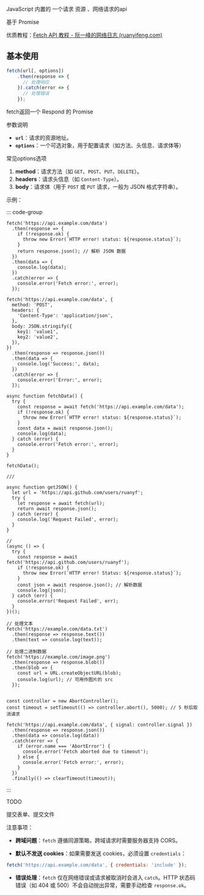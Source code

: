 JavaScript 内置的 一个请求 资源 、网络请求的api

基于 Promise

优质教程：[Fetch API 教程 - 阮一峰的网络日志 (ruanyifeng.com)](https://www.ruanyifeng.com/blog/2020/12/fetch-tutorial.html)

## 基本使用

```javascript
fetch(url[, options])
    .then(response => {
      // 处理响应
    }).catch(error => {
      // 处理错误
    });
```

fetch返回一个 Respond 的 Promise

参数说明

- **`url`**：请求的资源地址。
- **`options`**：一个可选对象，用于配置请求（如方法、头信息、请求体等）

常见options选项

1. **method**：请求方法（如 `GET`、`POST`、`PUT`、`DELETE`）。
2. **headers**：请求头信息（如 `Content-Type`）。
3. **body**：请求体（用于 `POST` 或 `PUT` 请求，一般为 JSON 格式字符串）。



示例：

::: code-group

```javascript[get请求]
fetch('https://api.example.com/data')
  .then(response => {
    if (!response.ok) {
      throw new Error(`HTTP error! status: ${response.status}`);
    }
    return response.json(); // 解析 JSON 数据
  })
  .then(data => {
    console.log(data);
  })
  .catch(error => {
    console.error('Fetch error:', error);
  });

```

```javascript[post请求]
fetch('https://api.example.com/data', {
  method: 'POST',
  headers: {
    'Content-Type': 'application/json',
  },
  body: JSON.stringify({
    key1: 'value1',
    key2: 'value2',
  }),
})
  .then(response => response.json())
  .then(data => {
    console.log('Success:', data);
  })
  .catch(error => {
    console.error('Error:', error);
  });
```

```javascript[异步]
async function fetchData() {
  try {
    const response = await fetch('https://api.example.com/data');
    if (!response.ok) {
      throw new Error(`HTTP error! status: ${response.status}`);
    }
    const data = await response.json();
    console.log(data);
  } catch (error) {
    console.error('Fetch error:', error);
  }
}

fetchData();

///

async function getJSON() {
  let url = 'https://api.github.com/users/ruanyf';
  try {
    let response = await fetch(url);
    return await response.json();
  } catch (error) {
    console.log('Request Failed', error);
  }
}

//
(async () => {
  try {
    const response = await fetch('https://api.github.com/users/ruanyf');
    if (!response.ok) {
      throw new Error(`HTTP error! Status: ${response.status}`);
    }
    const json = await response.json(); // 解析数据
    console.log(json);
  } catch (err) {
    console.error('Request Failed', err);
  }
})();

```

```javascript[设置响应格式]
// 处理文本
fetch('https://example.com/data.txt')
  .then(response => response.text())
  .then(text => console.log(text));

// 处理二进制数据
fetch('https://example.com/image.png')
  .then(response => response.blob())
  .then(blob => {
    const url = URL.createObjectURL(blob);
    console.log(url); // 可用作图片的 src
  });
  
```



```javascript[设置超时]
const controller = new AbortController();
const timeout = setTimeout(() => controller.abort(), 5000); // 5 秒后取消请求

fetch('https://api.example.com/data', { signal: controller.signal })
  .then(response => response.json())
  .then(data => console.log(data))
  .catch(error => {
    if (error.name === 'AbortError') {
      console.error('Fetch aborted due to timeout');
    } else {
      console.error('Fetch error:', error);
    }
  })
  .finally(() => clearTimeout(timeout));

```



:::

TODO 

提交表单、提交文件



注意事项：

- **跨域问题**：`fetch` 遵循同源策略，跨域请求时需要服务器支持 CORS。

- **默认不发送 cookies**：如果需要发送 cookies，必须设置 `credentials`：

```javascript
fetch('https://api.example.com/data', { credentials: 'include' });
```

- **错误处理**：`fetch` 仅在网络错误或请求被取消时会进入 `catch`。HTTP 状态码错误（如 404 或 500）不会自动抛出异常，需要手动检查 `response.ok`。

